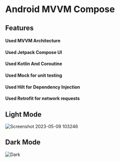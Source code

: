 # Android MVVM Compose 

## Features
#### Used MVVM Architecture
#### Used Jetpack Compose UI
#### Used Kotlin And Coroutine
#### Used Mock for unit testing 
#### Used Hilt for Dependency Injection
#### Used Retrofit for network requests




## Light Mode 
![Screenshot 2023-05-09 103246](https://github.com/RajeshBarailiAndroid/20230509-NYSchool-BarailiRajesh/assets/132971209/67028e08-f196-4b40-94d3-8c75eef98911)


## Dark Mode

![Dark](https://github.com/RajeshBarailiAndroid/20230509-NYSchool-BarailiRajesh/assets/132971209/bf4c6063-c69d-4a9e-a960-bd535c72d000)


